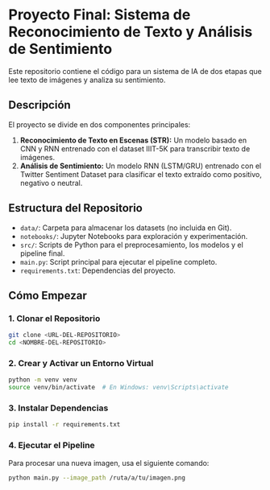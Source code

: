 
# Proyecto Final: Sistema de Reconocimiento de Texto y Análisis de Sentimiento

Este repositorio contiene el código para un sistema de IA de dos etapas que lee texto de imágenes y analiza su sentimiento.

## Descripción

El proyecto se divide en dos componentes principales:

1.  **Reconocimiento de Texto en Escenas (STR):** Un modelo basado en CNN y RNN entrenado con el dataset IIIT-5K para transcribir texto de imágenes.
2.  **Análisis de Sentimiento:** Un modelo RNN (LSTM/GRU) entrenado con el Twitter Sentiment Dataset para clasificar el texto extraído como positivo, negativo o neutral.

## Estructura del Repositorio

-   `data/`: Carpeta para almacenar los datasets (no incluida en Git).
-   `notebooks/`: Jupyter Notebooks para exploración y experimentación.
-   `src/`: Scripts de Python para el preprocesamiento, los modelos y el pipeline final.
-   `main.py`: Script principal para ejecutar el pipeline completo.
-   `requirements.txt`: Dependencias del proyecto.

## Cómo Empezar

### 1. Clonar el Repositorio

```bash
git clone <URL-DEL-REPOSITORIO>
cd <NOMBRE-DEL-REPOSITORIO>
```

### 2. Crear y Activar un Entorno Virtual

```bash
python -m venv venv
source venv/bin/activate  # En Windows: venv\Scripts\activate
```

### 3. Instalar Dependencias

```bash
pip install -r requirements.txt
```

### 4. Ejecutar el Pipeline

Para procesar una nueva imagen, usa el siguiente comando:

```bash
python main.py --image_path /ruta/a/tu/imagen.png
```
